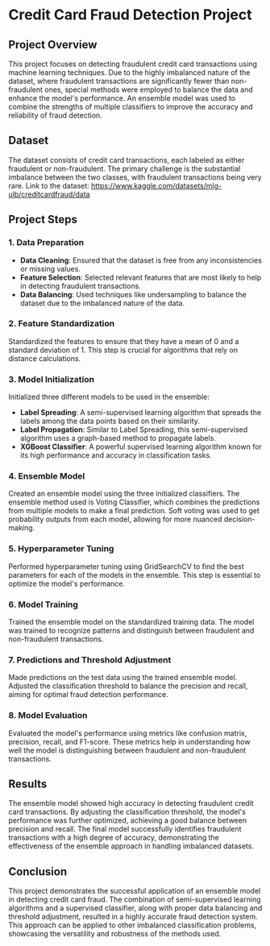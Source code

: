 # Credit Card Fraud Detection Project

## Project Overview

This project focuses on detecting fraudulent credit card transactions using machine learning techniques. Due to the highly imbalanced nature of the dataset, where fraudulent transactions are significantly fewer than non-fraudulent ones, special methods were employed to balance the data and enhance the model's performance. An ensemble model was used to combine the strengths of multiple classifiers to improve the accuracy and reliability of fraud detection.

## Dataset

The dataset consists of credit card transactions, each labeled as either fraudulent or non-fraudulent. The primary challenge is the substantial imbalance between the two classes, with fraudulent transactions being very rare. Link to the dataset: https://www.kaggle.com/datasets/mlg-ulb/creditcardfraud/data

## Project Steps

### 1. Data Preparation

- **Data Cleaning**: Ensured that the dataset is free from any inconsistencies or missing values.
- **Feature Selection**: Selected relevant features that are most likely to help in detecting fraudulent transactions.
- **Data Balancing**: Used techniques like undersampling to balance the dataset due to the imbalanced nature of the data.

### 2. Feature Standardization

Standardized the features to ensure that they have a mean of 0 and a standard deviation of 1. This step is crucial for algorithms that rely on distance calculations.

### 3. Model Initialization

Initialized three different models to be used in the ensemble:
- **Label Spreading**: A semi-supervised learning algorithm that spreads the labels among the data points based on their similarity.
- **Label Propagation**: Similar to Label Spreading, this semi-supervised algorithm uses a graph-based method to propagate labels.
- **XGBoost Classifier**: A powerful supervised learning algorithm known for its high performance and accuracy in classification tasks.

### 4. Ensemble Model

Created an ensemble model using the three initialized classifiers. The ensemble method used is Voting Classifier, which combines the predictions from multiple models to make a final prediction. Soft voting was used to get probability outputs from each model, allowing for more nuanced decision-making.

### 5. Hyperparameter Tuning

Performed hyperparameter tuning using GridSearchCV to find the best parameters for each of the models in the ensemble. This step is essential to optimize the model's performance.

### 6. Model Training

Trained the ensemble model on the standardized training data. The model was trained to recognize patterns and distinguish between fraudulent and non-fraudulent transactions.

### 7. Predictions and Threshold Adjustment

Made predictions on the test data using the trained ensemble model. Adjusted the classification threshold to balance the precision and recall, aiming for optimal fraud detection performance.

### 8. Model Evaluation

Evaluated the model's performance using metrics like confusion matrix, precision, recall, and F1-score. These metrics help in understanding how well the model is distinguishing between fraudulent and non-fraudulent transactions.

## Results

The ensemble model showed high accuracy in detecting fraudulent credit card transactions. By adjusting the classification threshold, the model's performance was further optimized, achieving a good balance between precision and recall. The final model successfully identifies fraudulent transactions with a high degree of accuracy, demonstrating the effectiveness of the ensemble approach in handling imbalanced datasets.

## Conclusion

This project demonstrates the successful application of an ensemble model in detecting credit card fraud. The combination of semi-supervised learning algorithms and a supervised classifier, along with proper data balancing and threshold adjustment, resulted in a highly accurate fraud detection system. This approach can be applied to other imbalanced classification problems, showcasing the versatility and robustness of the methods used.
